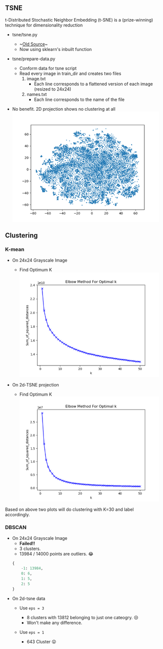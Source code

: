 ## TSNE

t-Distributed Stochastic Neighbor Embedding (t-SNE) is a (prize-winning) technique for dimensionality reduction

- tsne/tsne.py   
    - ~[Old Source](https://lvdmaaten.github.io/tsne/)~
    - Now using sklearn's inbuilt function

- tsne/prepare-data.py
    - Conform data for tsne script
    - Read every image in train_dir and creates two files
        1. image.txt
            - Each line corresponds to a flattened version of each image (resized to 24x24)
        2. names.txt
            - Each line corresponds to the name of the file

- No benefit. 2D projection shows no clustering at all
    ![](results/2d-tsne-plot.png)
 
## Clustering

### K-mean

- On 24x24 Grayscale Image
    + Find Optimum K  
        ![](results/kmeans-24.png)

- On 2d-TSNE projection
    + Find Optimum K  
        ![](results/kmeans-2d-tsne.png)

Based on above two plots will do clustering with K=30 and label accordingly.



### DBSCAN 

- On 24x24 Grayscale Image
    + **Failed!!**
    + 3 clusters.
    + 13984 / 14000 points are outliers. :joy:
    ```python
    {   
        -1: 13984, 
        0: 6, 
        1: 5, 
        2: 5
    }
    ```
- On 2d-tsne data
    + Use `eps = 3`
        * 8 clusters with 13812 belonging to just one cateogry. :unamused:
        * Won't make any difference.

    + Use `eps = 1`
        * 643 Cluster :astonished:
